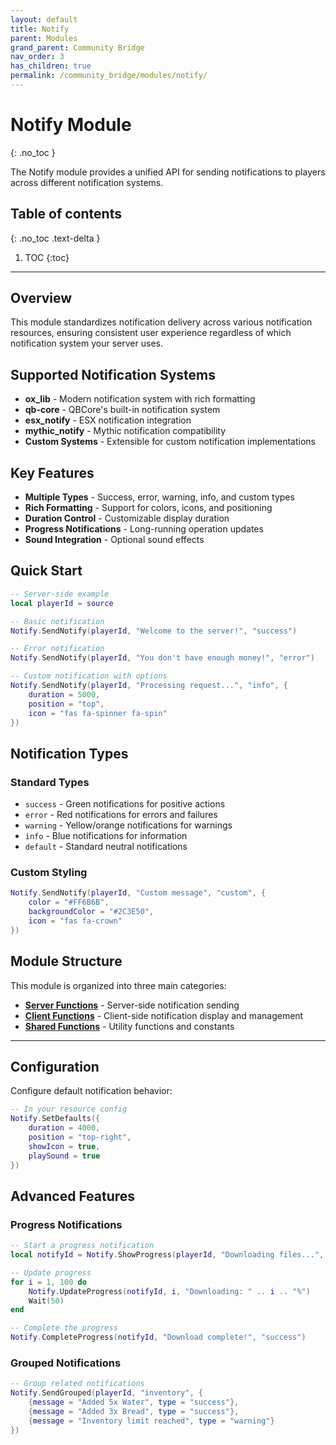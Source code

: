 ```yaml
---
layout: default
title: Notify
parent: Modules
grand_parent: Community Bridge
nav_order: 3
has_children: true
permalink: /community_bridge/modules/notify/
---
```


# Notify Module
{: .no_toc }

The Notify module provides a unified API for sending notifications to players across different notification systems.

## Table of contents
{: .no_toc .text-delta }

1. TOC
{:toc}

---

## Overview

This module standardizes notification delivery across various notification resources, ensuring consistent user experience regardless of which notification system your server uses.

## Supported Notification Systems

- **ox_lib** - Modern notification system with rich formatting
- **qb-core** - QBCore's built-in notification system
- **esx_notify** - ESX notification integration
- **mythic_notify** - Mythic notification compatibility
- **Custom Systems** - Extensible for custom notification implementations

## Key Features

- **Multiple Types** - Success, error, warning, info, and custom types
- **Rich Formatting** - Support for colors, icons, and positioning
- **Duration Control** - Customizable display duration
- **Progress Notifications** - Long-running operation updates
- **Sound Integration** - Optional sound effects

## Quick Start

```lua
-- Server-side example
local playerId = source

-- Basic notification
Notify.SendNotify(playerId, "Welcome to the server!", "success")

-- Error notification
Notify.SendNotify(playerId, "You don't have enough money!", "error")

-- Custom notification with options
Notify.SendNotify(playerId, "Processing request...", "info", {
    duration = 5000,
    position = "top",
    icon = "fas fa-spinner fa-spin"
})
```

## Notification Types

### Standard Types
- `success` - Green notifications for positive actions
- `error` - Red notifications for errors and failures  
- `warning` - Yellow/orange notifications for warnings
- `info` - Blue notifications for information
- `default` - Standard neutral notifications

### Custom Styling
```lua
Notify.SendNotify(playerId, "Custom message", "custom", {
    color = "#FF6B6B",
    backgroundColor = "#2C3E50",
    icon = "fas fa-crown"
})
```

## Module Structure

This module is organized into three main categories:

- **[Server Functions](server/)** - Server-side notification sending
- **[Client Functions](client/)** - Client-side notification display and management
- **[Shared Functions](shared/)** - Utility functions and constants

---

## Configuration

Configure default notification behavior:

```lua
-- In your resource config
Notify.SetDefaults({
    duration = 4000,
    position = "top-right",
    showIcon = true,
    playSound = true
})
```

## Advanced Features

### Progress Notifications
```lua
-- Start a progress notification
local notifyId = Notify.ShowProgress(playerId, "Downloading files...", 0)

-- Update progress
for i = 1, 100 do
    Notify.UpdateProgress(notifyId, i, "Downloading: " .. i .. "%")
    Wait(50)
end

-- Complete the progress
Notify.CompleteProgress(notifyId, "Download complete!", "success")
```

### Grouped Notifications
```lua
-- Group related notifications
Notify.SendGrouped(playerId, "inventory", {
    {message = "Added 5x Water", type = "success"},
    {message = "Added 3x Bread", type = "success"},
    {message = "Inventory limit reached", type = "warning"}
})
```
